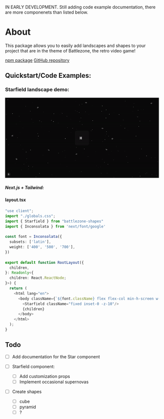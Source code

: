 IN EARLY DEVELOPMENT. Still adding code example documentation, there are more componenets than listed below.

# About

This package allows you to easily add landscapes and shapes to your project that are in the theme of Battlezone, the retro video game!

[npm package](https://www.npmjs.com/package/battlezone-shapes)
[GitHub repository](https://github.com/brianmatzelle/battlezone-shapes)

## Quickstart/Code Examples:

### Starfield landscape demo:

![demo](https://github.com/brianmatzelle/battlezone-shapes/blob/main/demo/starfield-demo.gif?raw=true "Starfield Demo")

##### Next.js + Tailwind:

#### layout.tsx

```typescript
"use client";
import "./globals.css";
import { Starfield } from "battlezone-shapes"
import { Inconsolata } from 'next/font/google'

const font = Inconsolata({
  subsets: ['latin'],
  weight: ['400', '500', '700'],
})

export default function RootLayout({
  children,
}: Readonly<{
  children: React.ReactNode;
}>) {
  return (
    <html lang="en">
      <body className={`${font.className} flex flex-col min-h-screen w-full`}>
        <Starfield className="fixed inset-0 -z-10"/>
        {children}
      </body>
    </html>
  );
}
```

## Todo

- [ ] Add documentation for the Star component
- [ ] Starfield component:

  - [ ] Add customization props
  - [ ] Implement occasional supernovas
- [ ] Create shapes

  - [ ] cube
  - [ ] pyramid
  - [ ] ?
